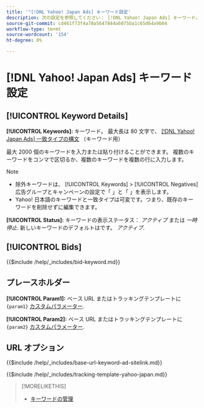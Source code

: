 ```yaml
---
title: '"[!DNL Yahoo! Japan Ads] キーワード設定'
description: 次の設定を参照してください： [!DNL Yahoo! Japan Ads] キーワード。
source-git-commit: cd461f73f4a70a5647844a6075ba1c65d64a9b04
workflow-type: tm+mt
source-wordcount: '154'
ht-degree: 0%

---
```


# [!DNL Yahoo! Japan Ads] キーワード設定

## [!UICONTROL Keyword Details]

**[!UICONTROL Keywords]:** キーワード。 最大長は 80 文字で、 [[!DNL Yahoo! Japan Ads] 一致タイプの構文](https://ads-help.yahoo.co.jp/yahooads/ss/articledetail?lan=en&amp;aid=27) （キーワード用）

最大 2000 個のキーワードを入力または貼り付けることができます。 複数のキーワードをコンマで区切るか、複数のキーワードを複数の行に入力します。

>[!NOTE]
>
>* 除外キーワードは、 [!UICONTROL Keywords] > [!UICONTROL Negatives] 広告グループとキャンペーンの設定で「 」と「 」を表示します。
>* Yahoo! 日本語のキーワードと一致タイプは可変です。つまり、既存のキーワードを削除せずに編集できます。


**[!UICONTROL Status]:** キーワードの表示ステータス： *アクティブ* または *一時停止*. 新しいキーワードのデフォルトはです。 *アクティブ*.

## [!UICONTROL Bids]

<!-- **[!UICONTROL Bid]:** -->

{{$include /help/_includes/bid-keyword.md}}

## プレースホルダー

**[!UICONTROL Param1]:** ベース URL またはトラッキングテンプレートに `{param1}` [カスタムパラメーター](https://help.marketing.yahoo.co.jp/en?p=7195#customp).

**[!UICONTROL Param2]:** ベース URL またはトラッキングテンプレートに `{param2}` [カスタムパラメーター](https://help.marketing.yahoo.co.jp/en?p=7195#customp).

## URL オプション

<!-- **[!UICONTROL Base URl]:** -->

{{$include /help/_includes/base-url-keyword-ad-sitelink.md}}

<!-- **[!UICONTROL Tracking Template]:** -->

{{$include /help/_includes/tracking-template-yahoo-japan.md}}

>[!MORELIKETHIS]
>
>* [キーワードの管理](/help/search-social-commerce/campaign-management/campaigns/keyword-manage.md)

